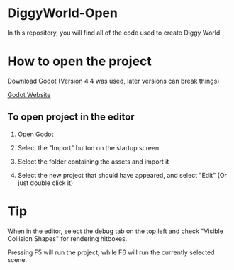 # DiggyWorld-Open
In this repository, you will find all of the code used to create Diggy World

# How to open the project

Download Godot (Version 4.4 was used, later versions can break things)

[Godot Website](https://godotengine.org/)

## To open project in the editor

1. Open Godot

2. Select the "Import" button on the startup screen

3. Select the folder containing the assets and import it

4. Select the new project that should have appeared, and select "Edit" (Or just double click it)

# Tip

When in the editor, select the debug tab on the top left and check "Visible Collision Shapes" for rendering hitboxes.

Pressing F5 will run the project, while F6 will run the currently selected scene.
